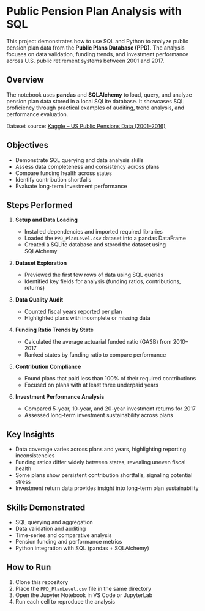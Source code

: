 # Public Pension Plan Analysis with SQL

This project demonstrates how to use SQL and Python to analyze public pension plan data from the **Public Plans Database (PPD)**. The analysis focuses on data validation, funding trends, and investment performance across U.S. public retirement systems between 2001 and 2017.

## Overview

The notebook uses **pandas** and **SQLAlchemy** to load, query, and analyze pension plan data stored in a local SQLite database.
It showcases SQL proficiency through practical examples of auditing, trend analysis, and performance evaluation.

Dataset source: [Kaggle – US Public Pensions Data (2001–2016)](https://www.kaggle.com/datasets/meepbobeep/us-public-pensions-data-fiscal-years-20012016)

## Objectives

* Demonstrate SQL querying and data analysis skills
* Assess data completeness and consistency across plans
* Compare funding health across states
* Identify contribution shortfalls
* Evaluate long-term investment performance

## Steps Performed

1. **Setup and Data Loading**

   * Installed dependencies and imported required libraries
   * Loaded the `PPD_PlanLevel.csv` dataset into a pandas DataFrame
   * Created a SQLite database and stored the dataset using SQLAlchemy

2. **Dataset Exploration**

   * Previewed the first few rows of data using SQL queries
   * Identified key fields for analysis (funding ratios, contributions, returns)

3. **Data Quality Audit**

   * Counted fiscal years reported per plan
   * Highlighted plans with incomplete or missing data

4. **Funding Ratio Trends by State**

   * Calculated the average actuarial funded ratio (GASB) from 2010–2017
   * Ranked states by funding ratio to compare performance

5. **Contribution Compliance**

   * Found plans that paid less than 100% of their required contributions
   * Focused on plans with at least three underpaid years

6. **Investment Performance Analysis**

   * Compared 5-year, 10-year, and 20-year investment returns for 2017
   * Assessed long-term investment sustainability across plans

## Key Insights

* Data coverage varies across plans and years, highlighting reporting inconsistencies
* Funding ratios differ widely between states, revealing uneven fiscal health
* Some plans show persistent contribution shortfalls, signaling potential stress
* Investment return data provides insight into long-term plan sustainability

## Skills Demonstrated

* SQL querying and aggregation
* Data validation and auditing
* Time-series and comparative analysis
* Pension funding and performance metrics
* Python integration with SQL (pandas + SQLAlchemy)

## How to Run

1. Clone this repository
2. Place the `PPD_PlanLevel.csv` file in the same directory
3. Open the Jupyter Notebook in VS Code or JupyterLab
4. Run each cell to reproduce the analysis
